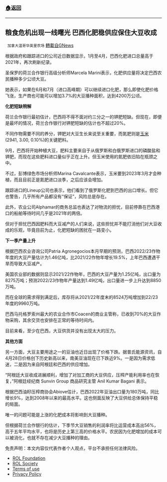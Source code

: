 ###  [:house:返回](README.md)
---


## 粮食危机出现一线曙光 巴西化肥稳供应保住大豆收成
` 加拿大温哥华英里农场` [轉載自GNews](https://gnews.org/zh-hans/2622265/)

根据政府和跟踪进口的公司近日数据显示，1月至4月，巴西化肥进口总量高于2021年，再次刷新纪录。
 
圣保罗的荷兰合作银行高级分析师Marcela Marini表示，化肥供应量将决定巴西农民播种多少公顷大豆。
 
她表示，如果在6月和7月（进口高峰期）可以继续进口化肥，那么即使化肥价格飞涨，生产商也可能可以增加3.7%的大豆播种面积，达到4200万公顷。
 
**化肥短缺稍解**
 
荷兰合作银行最初估计，巴西将不得不面对约三分之一的钾肥短缺。但现在，即便是最坏的情况，荷兰合作银行对钾肥短缺的估计也不超过20%。
 
不同作物需要不同的养分，钾肥对大豆生长来说至关重要，而氮肥则是[玉米](http://finance.sina.com.cn/money/future/quote.html?code=C0)(2941, 3.00, 0.10%)的关键肥料。
 
9月，巴西将开始种植大豆，肥料主要来自于从俄罗斯和白俄罗斯进口的磷酸盐和钾肥，而现在这些肥料进口量似乎正在上升。但玉米使用的氮肥依旧陷在瓶颈之中。
 
不过，彭博绿色市场分析师Marina Cavalcante表示，玉米要到2023年3月才会种植，而且目前正是氮肥进口淡季，之后应该会增加。
 
跟踪进口的Lineup公司也表示，他们看到了俄罗斯化肥到巴西的出口增长。但它也警告，几乎所有产品都没有“保证”，风险总是存在。
 
此外，农业公司Alphamar的商务总监也表达了对物流的担忧，目前停靠在巴西港口的船舶等待时间几乎是2021年的两倍。
 
但对于担忧巴西因肥料而大豆减产的人们来说，这些担忧并不能打消他们对大豆收成的乐观，毕竟目前为止，化肥短缺的困扰在一路变小。
 
**下一季产量上升**
 
根据巴西农业咨询公司Patria Agronegocios本月早期的预测，巴西2022/23作物年度的大豆产量估计为1.46亿吨，比2021/22作物年增长19.5%，上年巴西遭遇干旱而导致大豆减产。
 
美国农业部的数据则显示2021/22作物年，巴西的大豆产量为1.25亿吨，出口量为8275万吨；预测2022/23作物年产量达到1.49亿吨，出口量进一步上升达到8850万吨。
 
而在全球的需求得到满足后，库存将从2021/22年度末的8524万吨增加到22/23年度的9960万吨。
 
巴西马托格罗索州最大的农业合作市Coacen的商业主管称，已收到70%的大豆作物采购，其余交货也安排在正常的等待时间内。
 
目前来看，至少在巴西，大豆供货并没有出现太大的压力。
 
**其他方面**
 
另一方面，大豆主要用途之一的豆油也近日出现了价格下跌。据普氏能源资讯，自4月28日价格创下历史新高以来，南美豆油现在已下跌近9%。一是因为需求低迷，二是因为来自阿根廷和巴西的供应增加。
 
“阿根廷大豆收成进展顺利，增加了对加工商的大豆供应，压榨产能利用率也在恢复，”阿根廷经纪商 Sunvin Group 商品研究主管 Anil Kumar Bagani 表示。
 
根据巴西油籽压榨商协会Abiove估计，巴西2022年豆油出口量为180万吨，同比增长9%，达到2008年以来的最高水平。这也侧面反映了大豆供给总体保持平稳的局面。
 
唯一的问题可能是上涨的化肥成本将影响到大豆播种。
 
但根据荷兰合作银行的估计，下季节大豆销售的利润率将比运营成本高出56%，高于五年平均水平，也将是历史上第三高的价格水平。农民因为化肥增加的成本可以被消化，也就不存在减少大豆播种的理由。

免责声明：本文内容仅代表作者个人观点，平台不承担任何法律风险。
  
- [ROL Foundation](https://rolfoundation.org/)
- [ROL Society](https://rolsociety.org/)
- [Terms of use](https://gnews.org/terms-of-use-3/)
- [Privacy Policy](https://gnews.org/privacy-policy/)
